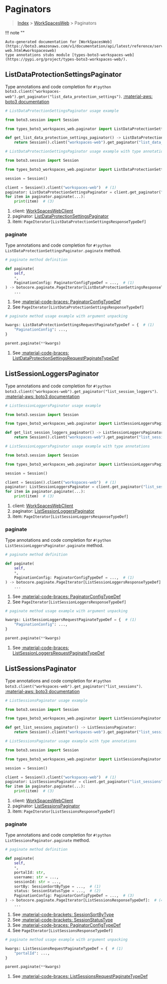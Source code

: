 # Paginators

> [Index](../README.md) > [WorkSpacesWeb](./README.md) > Paginators

!!! note ""

    Auto-generated documentation for [WorkSpacesWeb](https://boto3.amazonaws.com/v1/documentation/api/latest/reference/services/workspaces-web.html#workspacesweb)
    type annotations stubs module [types-boto3-workspaces-web](https://pypi.org/project/types-boto3-workspaces-web/).

## ListDataProtectionSettingsPaginator

Type annotations and code completion for `#!python boto3.client("workspaces-web").get_paginator("list_data_protection_settings")`.
[:material-aws: boto3 documentation](https://boto3.amazonaws.com/v1/documentation/api/latest/reference/services/workspaces-web/paginator/ListDataProtectionSettings.html#WorkSpacesWeb.Paginator.ListDataProtectionSettings)

```python
# ListDataProtectionSettingsPaginator usage example

from boto3.session import Session

from types_boto3_workspaces_web.paginator import ListDataProtectionSettingsPaginator

def get_list_data_protection_settings_paginator() -> ListDataProtectionSettingsPaginator:
    return Session().client("workspaces-web").get_paginator("list_data_protection_settings")
```

```python
# ListDataProtectionSettingsPaginator usage example with type annotations

from boto3.session import Session

from types_boto3_workspaces_web.paginator import ListDataProtectionSettingsPaginator

session = Session()

client = Session().client("workspaces-web")  # (1)
paginator: ListDataProtectionSettingsPaginator = client.get_paginator("list_data_protection_settings")  # (2)
for item in paginator.paginate(...):
    print(item)  # (3)
```

1. client: [WorkSpacesWebClient](./client.md)
2. paginator: [ListDataProtectionSettingsPaginator](./paginators.md#listdataprotectionsettingspaginator)
3. item: `PageIterator[ListDataProtectionSettingsResponseTypeDef]`


### paginate

Type annotations and code completion for `#!python ListDataProtectionSettingsPaginator.paginate` method.

```python
# paginate method definition

def paginate(
    self,
    *,
    PaginationConfig: PaginatorConfigTypeDef = ...,  # (1)
) -> botocore.paginate.PageIterator[ListDataProtectionSettingsResponseTypeDef]:  # (2)
    ...
```

1. See [:material-code-braces: PaginatorConfigTypeDef](./type_defs.md#paginatorconfigtypedef)
2. See `PageIterator[ListDataProtectionSettingsResponseTypeDef]`


```python
# paginate method usage example with argument unpacking

kwargs: ListDataProtectionSettingsRequestPaginateTypeDef = {  # (1)
    "PaginationConfig": ...,
}

parent.paginate(**kwargs)
```

1. See [:material-code-braces: ListDataProtectionSettingsRequestPaginateTypeDef](./type_defs.md#listdataprotectionsettingsrequestpaginatetypedef)
## ListSessionLoggersPaginator

Type annotations and code completion for `#!python boto3.client("workspaces-web").get_paginator("list_session_loggers")`.
[:material-aws: boto3 documentation](https://boto3.amazonaws.com/v1/documentation/api/latest/reference/services/workspaces-web/paginator/ListSessionLoggers.html#WorkSpacesWeb.Paginator.ListSessionLoggers)

```python
# ListSessionLoggersPaginator usage example

from boto3.session import Session

from types_boto3_workspaces_web.paginator import ListSessionLoggersPaginator

def get_list_session_loggers_paginator() -> ListSessionLoggersPaginator:
    return Session().client("workspaces-web").get_paginator("list_session_loggers")
```

```python
# ListSessionLoggersPaginator usage example with type annotations

from boto3.session import Session

from types_boto3_workspaces_web.paginator import ListSessionLoggersPaginator

session = Session()

client = Session().client("workspaces-web")  # (1)
paginator: ListSessionLoggersPaginator = client.get_paginator("list_session_loggers")  # (2)
for item in paginator.paginate(...):
    print(item)  # (3)
```

1. client: [WorkSpacesWebClient](./client.md)
2. paginator: [ListSessionLoggersPaginator](./paginators.md#listsessionloggerspaginator)
3. item: `PageIterator[ListSessionLoggersResponseTypeDef]`


### paginate

Type annotations and code completion for `#!python ListSessionLoggersPaginator.paginate` method.

```python
# paginate method definition

def paginate(
    self,
    *,
    PaginationConfig: PaginatorConfigTypeDef = ...,  # (1)
) -> botocore.paginate.PageIterator[ListSessionLoggersResponseTypeDef]:  # (2)
    ...
```

1. See [:material-code-braces: PaginatorConfigTypeDef](./type_defs.md#paginatorconfigtypedef)
2. See `PageIterator[ListSessionLoggersResponseTypeDef]`


```python
# paginate method usage example with argument unpacking

kwargs: ListSessionLoggersRequestPaginateTypeDef = {  # (1)
    "PaginationConfig": ...,
}

parent.paginate(**kwargs)
```

1. See [:material-code-braces: ListSessionLoggersRequestPaginateTypeDef](./type_defs.md#listsessionloggersrequestpaginatetypedef)
## ListSessionsPaginator

Type annotations and code completion for `#!python boto3.client("workspaces-web").get_paginator("list_sessions")`.
[:material-aws: boto3 documentation](https://boto3.amazonaws.com/v1/documentation/api/latest/reference/services/workspaces-web/paginator/ListSessions.html#WorkSpacesWeb.Paginator.ListSessions)

```python
# ListSessionsPaginator usage example

from boto3.session import Session

from types_boto3_workspaces_web.paginator import ListSessionsPaginator

def get_list_sessions_paginator() -> ListSessionsPaginator:
    return Session().client("workspaces-web").get_paginator("list_sessions")
```

```python
# ListSessionsPaginator usage example with type annotations

from boto3.session import Session

from types_boto3_workspaces_web.paginator import ListSessionsPaginator

session = Session()

client = Session().client("workspaces-web")  # (1)
paginator: ListSessionsPaginator = client.get_paginator("list_sessions")  # (2)
for item in paginator.paginate(...):
    print(item)  # (3)
```

1. client: [WorkSpacesWebClient](./client.md)
2. paginator: [ListSessionsPaginator](./paginators.md#listsessionspaginator)
3. item: `PageIterator[ListSessionsResponseTypeDef]`


### paginate

Type annotations and code completion for `#!python ListSessionsPaginator.paginate` method.

```python
# paginate method definition

def paginate(
    self,
    *,
    portalId: str,
    username: str = ...,
    sessionId: str = ...,
    sortBy: SessionSortByType = ...,  # (1)
    status: SessionStatusType = ...,  # (2)
    PaginationConfig: PaginatorConfigTypeDef = ...,  # (3)
) -> botocore.paginate.PageIterator[ListSessionsResponseTypeDef]:  # (4)
    ...
```

1. See [:material-code-brackets: SessionSortByType](./literals.md#sessionsortbytype)
2. See [:material-code-brackets: SessionStatusType](./literals.md#sessionstatustype)
3. See [:material-code-braces: PaginatorConfigTypeDef](./type_defs.md#paginatorconfigtypedef)
4. See `PageIterator[ListSessionsResponseTypeDef]`


```python
# paginate method usage example with argument unpacking

kwargs: ListSessionsRequestPaginateTypeDef = {  # (1)
    "portalId": ...,
}

parent.paginate(**kwargs)
```

1. See [:material-code-braces: ListSessionsRequestPaginateTypeDef](./type_defs.md#listsessionsrequestpaginatetypedef)
